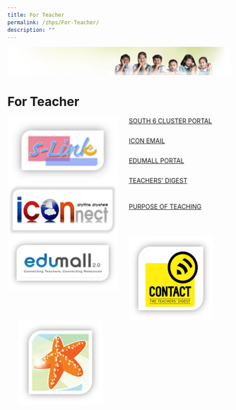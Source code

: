 ```yaml
---
title: For Teacher
permalink: /zhps/For-Teacher/
description: ""
---
```

![](/images/Banner.jpg)

For Teacher
===========

<img src="/images/SLINK.png" style="width:250px;height:150px;margin-right:25px;" align = "left">

[SOUTH 6 CLUSTER PORTAL](http://s-link6.moe.edu.sg/)

```
```

<img src="/images/iconnect.png" style="width:250px;height:120px;margin-right:25px;" align = "left">

[ICON EMAIL](https://workspace.google.com/dashboard)

```

```

<img src="/images/edumall.png" style="width:250px;height:120px;margin-right:25px;" align = "left">

[EDUMALL PORTAL](https://www.family.sg/family-tech-education.html)

```

```

<img src="/images/CONTACT%201.png" style="width:190px;height:190px;margin-right:25px;" align = "left">

[TEACHERS' DIGEST](http://www3.moe.edu.sg/corporate/contactprint/index.htm)

```

```
```

```

<img src="/images/teaching.png" style="width:190px;height:190px;margin-left:25px;" align = "left">

[PURPOSE OF TEACHING](http://www3.moe.edu.sg/purposeofteaching/)